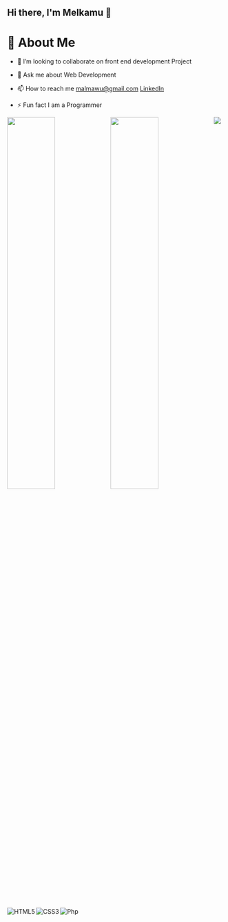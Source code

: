 ## Hi there, I'm Melkamu 👋

<h1>💫 About Me</h1>

- 👯 I’m looking to collaborate on front end development Project

- 💬 Ask me about Web Development

- 📫 How to reach me malmawu@gmail.com [LinkedIn](https://www.linkedin.com/in/melkamu-almawu/)

- ⚡ Fun fact I am a Programmer

<img align="left" width="47%" src="https://github-readme-stats.vercel.app/api?username=melkamu12&show_icons=true&theme=radical"/>
<img align="left" width="47%" src="https://github-readme-stats.vercel.app/api/top-langs/?username=melkamu12&layout=compact)](https://github.com/anuraghazra/github-readme-stats"/>
<img align="left" alt="HTML5" src="https://img.shields.io/badge/html5-%23E34F26.svg?style=for-the-badge&logo=html5&logoColor=white"/>
<img align="left" alt="CSS3" src="https://img.shields.io/badge/css3-%231572B6.svg?style=for-the-badge&logo=css3&logoColor=white"/>
<img align="left alt="JavaScript" src="https://img.shields.io/badge/javascript-%23323330.svg?style=for-the-badge&logo=javascript&logoColor=%23F7DF1E"/>
<img alt="Php" src="https://img.shields.io/badge/php-%23777BB4.svg?style=for-the-badge&logo=php&logoColor=white"/>
